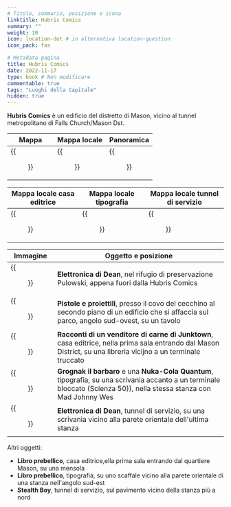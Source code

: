 ```yaml
---
# Titolo, sommario, posizione e icona
linktitle: Hubris Comics
summary: ""
weight: 10
icon: location-dot # in alternativa location-question
icon_pack: fas

# Metadata pagina
title: Hubris Comics
date: 2022-11-17
type: book # Non modificare
commentable: true
tags: "Luoghi della Capitale"
hidden: true
---
```


<div class="fo3">

**Hubris Comics** è un edificio del distretto di Mason, vicino al tunnel metropolitano di Falls Church/Mason Dst.

| Mappa                       | Mappa locale                         | Panoramica              |
| --------------------------- | ------------------------------------ | ----------------------- |
| {{<figure src="fo3/Hubris_Comics_loc.webp">}} | {{<figure src="fo3/Hubris_Comics_exterior_map.webp">}} | {{<figure src="fo3/Hubris_Comics.webp">}} |

| Mappa locale casa editrice      | Mappa locale tipografia       | Mappa locale tunnel di servizio      |
| ------------------------------- | ----------------------------- | ------------------------------------ |
| {{<figure src="fo3/HC_Publishing_loc_map.webp">}} | {{<figure src="fo3/HC_Printing_loc_map.webp">}} | {{<figure src="fo3/HC_utility_tunnels_loc_map.webp">}} |

| Immagine                                        | Oggetto e posizione                                                                                                                                                    |
| ----------------------------------------------- | ---------------------------------------------------------------------------------------------------------------------------------------------------------------------- |
| {{<figure src="fo3/Deans_Electronics_Hubris_Comics_PPS.webp">}}   | **Elettronica di Dean**, nel rifugio di preservazione Pulowski, appena fuori dalla Hubris Comics                                                                       |
| {{<figure src="fo3/Guns_and_Bullets_Mason_District_South.webp">}} | **Pistole e proiettili**, presso il covo del cecchino al secondo piano di un edificio che si affaccia sul parco, angolo sud-ovest, su un tavolo                        |
| {{<figure src="fo3/Tales_of_a_JJV_Hubris_Comics.webp">}}          | **Racconti di un venditore di carne di Junktown**, casa editrice, nella prima sala entrando dal Mason District, su una libreria vicijno a un terminale truccato        |
| {{<figure src="fo3/Grognak_the_Barbarian_Hubris_Comics.webp">}}   | **Grognak il barbaro** e una **Nuka-Cola Quantum**, tipografia, su una scrivania accanto a un terminale bloccato (Scienza 50)), nella stessa stanza con Mad Johnny Wes |
| {{<figure src="fo3/Deans_Electronics_Hubris_Comics.webp">}}       | **Elettronica di Dean**, tunnel  di servizio, su una scrivania vicino alla parete orientale dell'ultima stanza                                                         |

Altri oggetti:
- **Libro prebellico**, casa editrice,ella prima sala entrando dal quartiere Mason, su una mensola
- **Libro prebellico**, tipografia, su uno scaffale  vicino alla parete orientale di una stanza nell'angolo sud-est
- **Stealth Boy**, tunnel di servizio, sul pavimento vicino della stanza più a nord


</div>